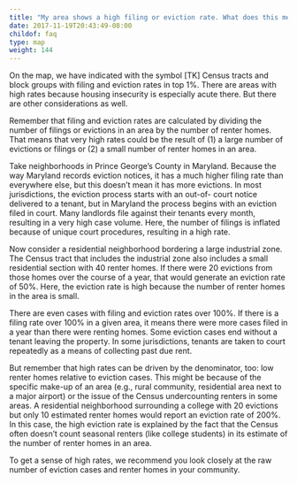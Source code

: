 ```yaml
---
title: "My area shows a high filing or eviction rate. What does this mean?"
date: 2017-11-19T20:43:49-08:00
childof: faq
type: map
weight: 144
---
```

On the map, we have indicated with the symbol [TK] Census tracts and block groups with filing and eviction rates in top 1%. There are areas with high rates because housing insecurity is especially acute there. But there are other considerations as well.

Remember that filing and eviction rates are calculated by dividing the number of filings or evictions in an area by the number of renter homes. That means that very high rates could be the result of (1) a large number of evictions or filings or (2) a small number of renter homes in an area.

Take neighborhoods in Prince George’s County in Maryland. Because the way Maryland records eviction notices, it has a much higher filing rate than everywhere else, but this doesn’t mean it has more evictions. In most jurisdictions, the eviction process starts with an out-of- court notice delivered to a tenant, but in Maryland the process begins with an eviction filed in court. Many landlords file against their tenants every month, resulting in a very high case volume. Here, the number of filings is inflated because of unique court procedures, resulting in a high rate.

Now consider a residential neighborhood bordering a large industrial zone. The Census tract that includes the industrial zone also includes a small residential section with 40 renter homes. If there were 20 evictions from those homes over the course of a year, that would generate an eviction rate
of 50%. Here, the eviction rate is high because the number of renter homes in the area is small. 

There are even cases with filing and eviction rates over 100%. If there is a filing rate over 100% in a given area, it means there were more cases filed in a year than there were renting homes. Some eviction cases end without a tenant leaving the property. In some jurisdictions, tenants are taken to court repeatedly as a means of collecting past due rent.

But remember that high rates can be driven by the denominator, too: low renter homes relative to eviction cases. This might be because of the specific make-up of an area (e.g., rural community, residential area next to a major airport) or the issue of the Census undercounting renters in some areas. A residential neighborhood surrounding a college with 20 evictions but only 10 estimated renter homes would report an eviction rate of 200%. In this case, the high eviction rate is explained by the fact that the Census often doesn’t count seasonal renters (like college students) in its estimate
of the number of renter homes in an area. 

To get a sense of high rates, we recommend you look closely at the raw number of eviction cases and renter homes in your community.
